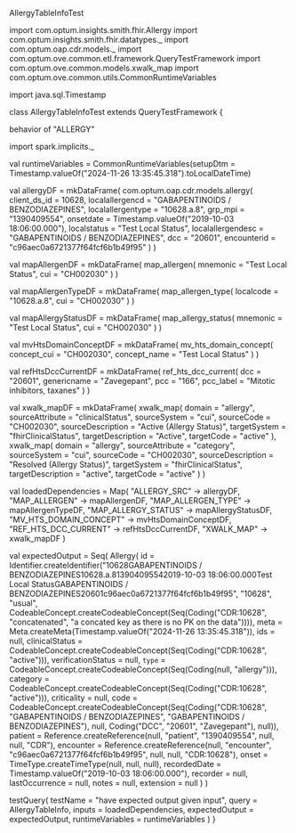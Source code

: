 AllergyTableInfoTest

import com.optum.insights.smith.fhir.Allergy
import com.optum.insights.smith.fhir.datatypes._
import com.optum.oap.cdr.models._
import com.optum.ove.common.etl.framework.QueryTestFramework
import com.optum.ove.common.models.xwalk_map
import com.optum.ove.common.utils.CommonRuntimeVariables

import java.sql.Timestamp

class AllergyTableInfoTest extends QueryTestFramework {

  behavior of "ALLERGY"

  import spark.implicits._

  val runtimeVariables = CommonRuntimeVariables(setupDtm = Timestamp.valueOf("2024-11-26 13:35:45.318").toLocalDateTime)

  val allergyDF = mkDataFrame(
    com.optum.oap.cdr.models.allergy(
      client_ds_id = 10628,
      localallergencd = "GABAPENTINOIDS / BENZODIAZEPINES",
      localallergentype = "10628.a.8",
      grp_mpi = "1390409554",
      onsetdate = Timestamp.valueOf("2019-10-03 18:06:00.000"),
      localstatus = "Test Local Status",
      localallergendesc = "GABAPENTINOIDS / BENZODIAZEPINES",
      dcc = "20601",
      encounterid = "c96aec0a6721377f64fcf6b1b49f95"
    )
  )

  val mapAllergenDF = mkDataFrame(
    map_allergen(
      mnemonic = "Test Local Status",
      cui = "CH002030"
    )
  )

  val mapAllergenTypeDF = mkDataFrame(
    map_allergen_type(
      localcode = "10628.a.8",
      cui = "CH002030"
    )
  )

  val mapAllergyStatusDF = mkDataFrame(
    map_allergy_status(
      mnemonic = "Test Local Status",
      cui = "CH002030"
    )
  )

  val mvHtsDomainConceptDF = mkDataFrame(
    mv_hts_domain_concept(
      concept_cui = "CH002030",
      concept_name = "Test Local Status"
    )
  )

  val refHtsDccCurrentDF = mkDataFrame(
    ref_hts_dcc_current(
      dcc = "20601",
      genericname = "Zavegepant",
      pcc = "166",
      pcc_label = "Mitotic inhibitors, taxanes"
    )
  )

  val xwalk_mapDF = mkDataFrame(
    xwalk_map(
      domain = "allergy",
      sourceAttribute = "clinicalStatus",
      sourceSystem = "cui",
      sourceCode = "CH002030",
      sourceDescription = "Active (Allergy Status)",
      targetSystem = "fhirClinicalStatus",
      targetDescription = "Active",
      targetCode = "active"
    ),
    xwalk_map(
      domain = "allergy",
      sourceAttribute = "category",
      sourceSystem = "cui",
      sourceCode = "CH002030",
      sourceDescription = "Resolved (Allergy Status)",
      targetSystem = "fhirClinicalStatus",
      targetDescription = "active",
      targetCode = "active"
    )
  )

  val loadedDependencies = Map(
    "ALLERGY_SRC" -> allergyDF,
    "MAP_ALLERGEN" -> mapAllergenDF,
    "MAP_ALLERGEN_TYPE" -> mapAllergenTypeDF,
    "MAP_ALLERGY_STATUS" -> mapAllergyStatusDF,
    "MV_HTS_DOMAIN_CONCEPT" -> mvHtsDomainConceptDF,
    "REF_HTS_DCC_CURRENT" -> refHtsDccCurrentDF,
    "XWALK_MAP" -> xwalk_mapDF
  )


  val expectedOutput = Seq(
    Allergy(
      id = Identifier.createIdentifier("10628GABAPENTINOIDS / BENZODIAZEPINES10628.a.813904095542019-10-03 18:06:00.000Test Local StatusGABAPENTINOIDS / BENZODIAZEPINES20601c96aec0a6721377f64fcf6b1b49f95", "10628", "usual", CodeableConcept.createCodeableConcept(Seq(Coding("CDR:10628", "concatenated", "a concated key as there is no PK on the data")))),
      meta = Meta.createMeta(Timestamp.valueOf("2024-11-26 13:35:45.318")),
      ids = null,
      clinicalStatus = CodeableConcept.createCodeableConcept(Seq(Coding("CDR:10628", "active"))),
      verificationStatus = null,
      `type` = CodeableConcept.createCodeableConcept(Seq(Coding(null, "allergy"))),
      category = CodeableConcept.createCodeableConcept(Seq(Coding("CDR:10628", "active"))),
      criticality = null,
      code = CodeableConcept.createCodeableConcept(Seq(Coding("CDR:10628", "GABAPENTINOIDS / BENZODIAZEPINES", "GABAPENTINOIDS / BENZODIAZEPINES"), null, Coding("DCC", "20601", "Zavegepant"), null)),
      patient = Reference.createReference(null, "patient", "1390409554", null, null, "CDR"),
      encounter = Reference.createReference(null, "encounter", "c96aec0a6721377f64fcf6b1b49f95", null, null, "CDR:10628"),
      onset = TimeType.createTimeType(null, null, null),
      recordedDate = Timestamp.valueOf("2019-10-03 18:06:00.000"),
      recorder = null,
      lastOccurrence = null,
      notes = null,
      extension = null
    )
  )

  testQuery(
    testName = "have expected output given input",
    query = AllergyTableInfo,
    inputs = loadedDependencies,
    expectedOutput = expectedOutput,
    runtimeVariables = runtimeVariables
  )
}
